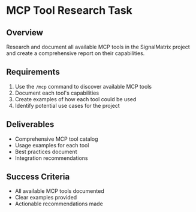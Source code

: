 # MCP Tool Research Task

## Overview

Research and document all available MCP tools in the SignalMatrix project and create a comprehensive report on their capabilities.

## Requirements

1. Use the `/mcp` command to discover available MCP tools
2. Document each tool's capabilities
3. Create examples of how each tool could be used
4. Identify potential use cases for the project

## Deliverables

- Comprehensive MCP tool catalog
- Usage examples for each tool
- Best practices document
- Integration recommendations

## Success Criteria

- All available MCP tools documented
- Clear examples provided
- Actionable recommendations made